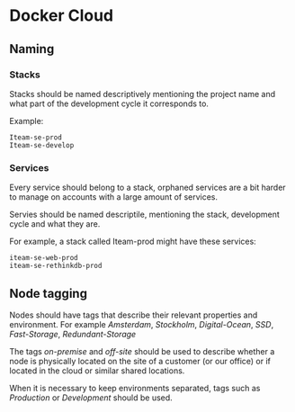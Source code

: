 # Docker Cloud

## Naming

### Stacks

Stacks should be named descriptively mentioning the project name and what part of the development cycle it corresponds to.

Example:
```
Iteam-se-prod
Iteam-se-develop
```

### Services

Every service should belong to a stack, orphaned services are a bit harder to manage on accounts with a large amount of services.

Servies should be named descriptile, mentioning the stack, development cycle and what they are.

For example, a stack called Iteam-prod might have these services:
```
iteam-se-web-prod
iteam-se-rethinkdb-prod
```

## Node tagging

Nodes should have tags that describe their relevant properties and environment. For example *Amsterdam*, *Stockholm*, *Digital-Ocean*, *SSD*, *Fast-Storage*, *Redundant-Storage*

The tags *on-premise* and *off-site* should be used to describe whether a node is physically located on the site of a customer (or our office) or if located in the cloud or similar shared locations.

When it is necessary to keep environments separated, tags such as *Production* or *Development* should be used.

